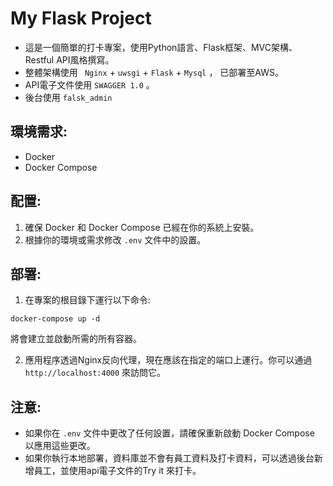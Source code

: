 
# My Flask Project
- 這是一個簡單的打卡專案，使用Python語言、Flask框架、MVC架構、Restful API風格撰寫。
- 整體架構使用 ` Nginx` + `uwsgi` + `Flask` + `Mysql` ， 已部署至AWS。
- API電子文件使用 `SWAGGER 1.0` 。
- 後台使用 `falsk_admin`

## 環境需求:
- Docker
- Docker Compose

## 配置:
1. 確保 Docker 和 Docker Compose 已經在你的系統上安裝。
2. 根據你的環境或需求修改 `.env` 文件中的設置。

## 部署:
1. 在專案的根目錄下運行以下命令:
```
docker-compose up -d
```
將會建立並啟動所需的所有容器。

2. 應用程序透過Nginx反向代理，現在應該在指定的端口上運行。你可以通過 `http://localhost:4000` 來訪問它。

## 注意:
- 如果你在 `.env` 文件中更改了任何設置，請確保重新啟動 Docker Compose 以應用這些更改。
- 如果你執行本地部署，資料庫並不會有員工資料及打卡資料，可以透過後台新增員工，並使用api電子文件的Try it 來打卡。
